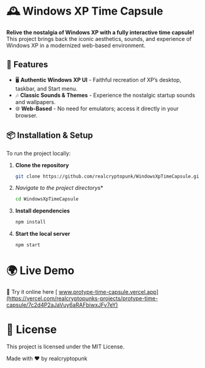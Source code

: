 # 🕰️ Windows XP Time Capsule

**Relive the nostalgia of Windows XP with a fully interactive time capsule!**  
This project brings back the iconic aesthetics, sounds, and experience of Windows XP in a modernized web-based environment.

## 🚀 Features
- 🖥️ **Authentic Windows XP UI** - Faithful recreation of XP’s desktop, taskbar, and Start menu.
- 🎶 **Classic Sounds & Themes** - Experience the nostalgic startup sounds and wallpapers.
- 🌐 **Web-Based** - No need for emulators; access it directly in your browser.

## 📦 Installation & Setup
To run the project locally:

1. **Clone the repository**
   ```bash
   git clone https://github.com/realcryptopunk/WindowsXpTimeCapsule.git

2. *Navigate to the project directorys**
   ```bash
   cd WindowsXpTimeCapsule

3. **Install dependencies**
   ```bash
   npm install

4. **Start the local server**
   ```bash
   npm start


# 🌍 Live Demo
   🔗 Try it online here
  [ www.protype-time-capsule.vercel.app](https://vercel.com/realcryptopunks-projects/protype-time-capsule/7c2d4P2aJaVuy6aRAFbiwxJFv7eY)


# 📝 License

This project is licensed under the MIT License.

Made with ❤️ by realcryptopunk
